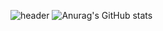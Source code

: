 ![header](https://capsule-render.vercel.app/api?type=waving&&color=timeGradient&height=300&section=header&text=hey%20i'm%20Mark&fontSize=55&animation=fadeIn)
![Anurag's GitHub stats](https://github-readme-stats.vercel.app/api?username=markerxz&show_icons=true&theme=radical)
